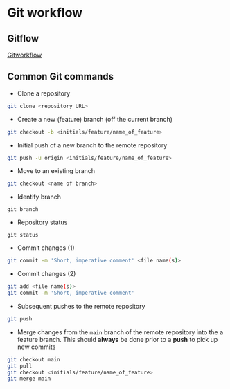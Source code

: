 # Git workflow

## Gitflow


[Gitworkflow](https://www.atlassian.com/git/tutorials/comparing-workflows/gitflow-workflow)


## Common Git commands

* Clone a repository

```bash
git clone <repository URL>
```

* Create a new (feature) branch (off the current branch)

```bash
git checkout -b <initials/feature/name_of_feature>
```

* Initial push of a new branch to the remote repository

```bash
git push -u origin <initials/feature/name_of_feature>
```

* Move to an existing branch

```bash
git checkout <name of branch>
```

* Identify branch

```
git branch
```

* Repository status

```
git status
```

* Commit changes (1)

```bash
git commit -m 'Short, imperative comment' <file name(s)>
```

* Commit changes (2)

```bash
git add <file name(s)>
git commit -m 'Short, imperative comment'
```


* Subsequent pushes to the remote repository

```bash
git push
```

* Merge changes from the `main` branch of the remote repository into
  the a feature branch.  This should **always** be done prior to a
  **push** to pick up new commits

```bash
git checkout main
git pull
git checkout <initials/feature/name_of_feature>
git merge main
```
